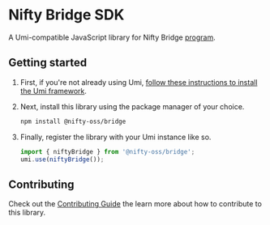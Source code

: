 # Nifty Bridge SDK

A Umi-compatible JavaScript library for Nifty Bridge [program](https://github.com/nifty-oss/asset).

## Getting started

1. First, if you're not already using Umi, [follow these instructions to install the Umi framework](https://github.com/metaplex-foundation/umi/blob/main/docs/installation.md).

2. Next, install this library using the package manager of your choice.
   ```sh
   npm install @nifty-oss/bridge
   ```
2. Finally, register the library with your Umi instance like so.
   ```ts
   import { niftyBridge } from '@nifty-oss/bridge';
   umi.use(niftyBridge());
   ```

## Contributing

Check out the [Contributing Guide](./CONTRIBUTING.md) the learn more about how to contribute to this library.
